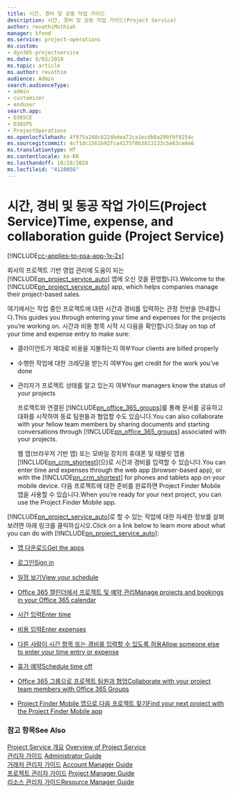 ```yaml
---
title: 시간, 경비 및 공동 작업 가이드
description: 시간, 경비 및 공동 작업 가이드(Project Service)
author: revathiMuthiah
manager: kfend
ms.service: project-operations
ms.custom:
- dyn365-projectservice
ms.date: 8/03/2018
ms.topic: article
ms.author: revathim
audience: Admin
search.audienceType:
- admin
- customizer
- enduser
search.app:
- D365CE
- D365PS
- ProjectOperations
ms.openlocfilehash: 4f975a248c6224bdea72ca1ecdb8a299f0f9254c
ms.sourcegitcommit: 4cf1dc1561b92fca4175f0b3813133c5e63ce8e6
ms.translationtype: HT
ms.contentlocale: ko-KR
ms.lasthandoff: 10/28/2020
ms.locfileid: "4120056"
---
```

# <a name="time-expense-and-collaboration-guide-project-service"></a><span data-ttu-id="b99d0-103">시간, 경비 및 동공 작업 가이드(Project Service)</span><span class="sxs-lookup"><span data-stu-id="b99d0-103">Time, expense, and collaboration guide (Project Service)</span></span>

[!INCLUDE[cc-applies-to-psa-app-1x-2x](../includes/cc-applies-to-psa-app-1x-2x.md)]

<span data-ttu-id="b99d0-104">회사의 프로젝트 기반 영업 관리에 도움이 되는 [!INCLUDE[pn_project_service_auto](../includes/pn-project-service-auto.md)] 앱에 오신 것을 환영합니다.</span><span class="sxs-lookup"><span data-stu-id="b99d0-104">Welcome to the [!INCLUDE[pn_project_service_auto](../includes/pn-project-service-auto.md)] app, which helps companies manage their project-based sales.</span></span> 
  
 <span data-ttu-id="b99d0-105">여기에서는 작업 중인 프로젝트에 대한 시간과 경비를 입력하는 관정 전반을 안내합니다.</span><span class="sxs-lookup"><span data-stu-id="b99d0-105">This guides you through entering your time and expenses for the projects you’re working on.</span></span> <span data-ttu-id="b99d0-106">시간과 비용 항목 시작 시 다음을 확인합니다.</span><span class="sxs-lookup"><span data-stu-id="b99d0-106">Stay on top of your time and expense entry to make sure:</span></span>  
  
- <span data-ttu-id="b99d0-107">클라이언트가 제대로 비용을 지불하는지 여부</span><span class="sxs-lookup"><span data-stu-id="b99d0-107">Your clients are billed properly</span></span>  
  
- <span data-ttu-id="b99d0-108">수행한 작업에 대한 크레딧을 받는지 여부</span><span class="sxs-lookup"><span data-stu-id="b99d0-108">You get credit for the work you’ve done</span></span>  
  
- <span data-ttu-id="b99d0-109">관리자가 프로젝트 상태를 알고 있는지 여부</span><span class="sxs-lookup"><span data-stu-id="b99d0-109">Your managers know the status of your projects</span></span>  
  
  <span data-ttu-id="b99d0-110">프로젝트와 연결된 [!INCLUDE[pn_office_365_groups](../includes/pn-office-365-groups.md)]를 통해 문서를 공유하고 대화를 시작하여 동료 팀원들과 협업할 수도 있습니다.</span><span class="sxs-lookup"><span data-stu-id="b99d0-110">You can also collaborate with your fellow team members by sharing documents and starting conversations through [!INCLUDE[pn_office_365_groups](../includes/pn-office-365-groups.md)] associated with your projects.</span></span>  
  
  <span data-ttu-id="b99d0-111">웹 앱(브라우저 기반 앱) 또는 모바일 장치의 휴대폰 및 태블릿 앱용 [!INCLUDE[pn_crm_shortest](../includes/pn-crm-shortest.md)](으)로 시간과 경비를 입력할 수 있습니다.</span><span class="sxs-lookup"><span data-stu-id="b99d0-111">You can enter time and expenses through the web app (browser-based app), or with the [!INCLUDE[pn_crm_shortest](../includes/pn-crm-shortest.md)] for phones and tablets app on your mobile device.</span></span> <span data-ttu-id="b99d0-112">다음 프로젝트에 대한 준비를 완료하면 Project Finder Mobile 앱을 사용할 수 있습니다.</span><span class="sxs-lookup"><span data-stu-id="b99d0-112">When you’re ready for your next project, you can use the Project Finder Mobile app.</span></span>  
  
<span data-ttu-id="b99d0-113">[!INCLUDE[pn_project_service_auto](../includes/pn-project-service-auto.md)]로 할 수 있는 작업에 대한 자세한 정보를 살펴보려면 아래 링크를 클릭하십시오.</span><span class="sxs-lookup"><span data-stu-id="b99d0-113">Click on a link below to learn more about what you can do with [!INCLUDE[pn_project_service_auto](../includes/pn-project-service-auto.md)]:</span></span>  
  
-   [<span data-ttu-id="b99d0-114">앱 다운로드</span><span class="sxs-lookup"><span data-stu-id="b99d0-114">Get the apps</span></span>](../psa/get-apps.md)  
  
-   [<span data-ttu-id="b99d0-115">로그인</span><span class="sxs-lookup"><span data-stu-id="b99d0-115">Sign in</span></span>](../psa/sign-in.md)  
  
-   [<span data-ttu-id="b99d0-116">일정 보기</span><span class="sxs-lookup"><span data-stu-id="b99d0-116">View your schedule</span></span>](../psa/view-schedule.md)  
  
-   [<span data-ttu-id="b99d0-117">Office 365 캘린더에서 프로젝트 및 예약 관리</span><span class="sxs-lookup"><span data-stu-id="b99d0-117">Manage projects and bookings in your Office 365 calendar</span></span>](../psa/manage-project-bookings-office-365-calendar.md)  
  
-   [<span data-ttu-id="b99d0-118">시간 입력</span><span class="sxs-lookup"><span data-stu-id="b99d0-118">Enter time</span></span>](../psa/enter-time.md)  
  
-   [<span data-ttu-id="b99d0-119">비용 입력</span><span class="sxs-lookup"><span data-stu-id="b99d0-119">Enter expenses</span></span>](../psa/enter-expenses.md)  
  
-   [<span data-ttu-id="b99d0-120">다른 사람이 시간 항목 또는 경비를 입력할 수 있도록 허용</span><span class="sxs-lookup"><span data-stu-id="b99d0-120">Allow someone else to enter your time entry or expense</span></span>](../psa/allow-someone-else-enter-time-entry-expense.md)  
  
-   [<span data-ttu-id="b99d0-121">휴가 예약</span><span class="sxs-lookup"><span data-stu-id="b99d0-121">Schedule time off</span></span>](../psa/schedule-time-off.md)  
  
-   [<span data-ttu-id="b99d0-122">Office 365 그룹으로 프로젝트 팀원과 협업</span><span class="sxs-lookup"><span data-stu-id="b99d0-122">Collaborate with your project team members with Office 365 Groups</span></span>](../psa/collaborate-project-team-members-office-365-groups.md)  
  
-   [<span data-ttu-id="b99d0-123">Project Finder Mobile 앱으로 다음 프로젝트 찾기</span><span class="sxs-lookup"><span data-stu-id="b99d0-123">Find your next project with the Project Finder Mobile app</span></span>](../psa/find-next-project-finder-mobile-app.md)  
  
### <a name="see-also"></a><span data-ttu-id="b99d0-124">참고 항목</span><span class="sxs-lookup"><span data-stu-id="b99d0-124">See Also</span></span>  
 <span data-ttu-id="b99d0-125">[Project Service 개요](../psa/overview.md) </span><span class="sxs-lookup"><span data-stu-id="b99d0-125">[Overview of Project Service](../psa/overview.md) </span></span>  
 <span data-ttu-id="b99d0-126">[관리자 가이드](../psa/admin-guide.md) </span><span class="sxs-lookup"><span data-stu-id="b99d0-126">[Administrator Guide](../psa/admin-guide.md) </span></span>  
 <span data-ttu-id="b99d0-127">[거래처 관리자 가이드](../psa/account-manager-guide.md) </span><span class="sxs-lookup"><span data-stu-id="b99d0-127">[Account Manager Guide](../psa/account-manager-guide.md) </span></span>  
 <span data-ttu-id="b99d0-128">[프로젝트 관리자 가이드](../psa/project-manager-guide.md) </span><span class="sxs-lookup"><span data-stu-id="b99d0-128">[Project Manager Guide](../psa/project-manager-guide.md) </span></span>  
 [<span data-ttu-id="b99d0-129">리소스 관리자 가이드</span><span class="sxs-lookup"><span data-stu-id="b99d0-129">Resource Manager Guide</span></span>](../psa/resource-manager-guide.md)   
